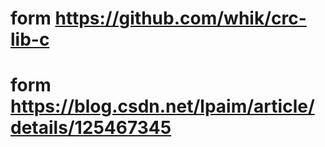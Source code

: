 # form https://github.com/whik/crc-lib-c
# form https://blog.csdn.net/lpaim/article/details/125467345
